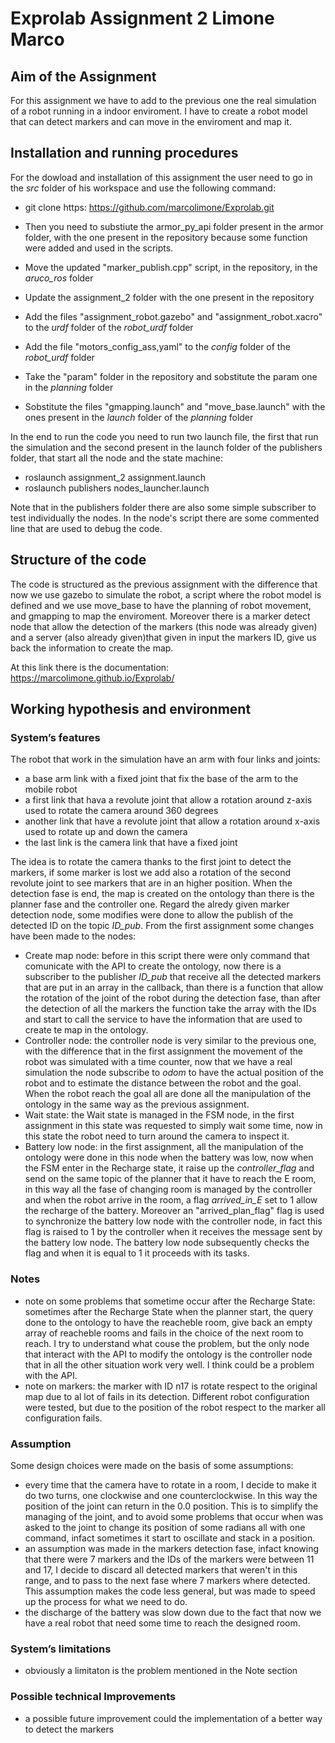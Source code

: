 # Exprolab Assignment 2 Limone Marco
## Aim of the Assignment
For this assignment we have to add to the previous one the real simulation of a robot running in a indoor enviroment. I have to create a robot model that can detect markers and can move in the enviroment and map it. 

##


## Installation and running procedures
For the dowload and installation of this assignment the user need to go in the *src* folder of his workspace and use the following command:
- git clone https: https://github.com/marcolimone/Exprolab.git

- Then you need to substiute the armor_py_api folder present in the armor folder, with the one present in the repository because some function were added and used in the scripts. 
- Move the updated "marker_publish.cpp" script, in the repository, in the *aruco_ros* folder 
- Update the assignment_2 folder with the one present in the repository
- Add the files "assignment_robot.gazebo" and "assignment_robot.xacro" to the *urdf* folder of the *robot_urdf* folder
- Add the file "motors_config_ass,yaml" to the *config* folder of the *robot_urdf* folder
- Take the "param" folder in the repository and sobstitute the param one in the *planning* folder
- Sobstitute the files "gmapping.launch" and "move_base.launch" with the ones present in the *launch* folder of the *planning* folder


In the end to run the code you need to run two launch file, the first that run the simulation and the second present in the launch folder of the publishers folder, that start all the node and the state machine:
- roslaunch assignment_2 assignment.launch
- roslaunch publishers nodes_launcher.launch 

Note that in the publishers folder there are also some simple subscriber to test individually the nodes.
In the node's script there are some commented line that are used to debug the code.


## Structure of the code
The code is structured as the previous assignment with the difference that now we use gazebo to simulate the robot, a script where the robot model is defined and we use move_base to have the planning of robot movement, and gmapping to map the enviroment. Moreover there is a marker detect node that allow the detection of the markers (this node was already given) and a server (also already given)that given in input the markers ID, give us back the information to create the map.

At this link there is the documentation: https://marcolimone.github.io/Exprolab/


## Working hypothesis and environment
### System’s features
The robot that work in the simulation have an arm with four links and joints:
- a base arm link with a fixed joint that fix the base of the arm to the mobile robot
- a first link that hava a revolute joint that allow a rotation around z-axis used to rotate the camera around 360 degrees
- another link that have a revolute joint that allow a rotation around x-axis used to rotate up and down the camera
- the last link is the camera link that have a fixed joint

The idea is to rotate the camera thanks to the first joint to detect the markers, if some marker is lost we add also a rotation of the second revolute joint to see markers that are in an higher position. When the detection fase is end, the map is created on the ontology than there is the planner fase and the controller one.
Regard the alredy given marker detection node, some modifies were done to allow the publish of the detected ID on the topic *ID_pub*.
From the first assignment some changes have been made to the nodes:
- Create map node: before in this script there were only command that comunicate with the API to create the ontology, now there is a subscriber to the publisher *ID_pub* that receive all the detected markers that are put in an array in the callback, than there is a function that allow the rotation of the joint of the robot during the detection fase, than after the detection of all the markers the function take the array with the IDs and start to call the service to have the information that are used to create te map in the ontology. 
- Controller node: the controller node is very similar to the previous one, with the difference that in the first assignment the movement of the robot was simulated with a time counter, now that we have a real simulation the node subscribe to *odom* to have the actual position of the robot and to estimate the distance between the robot and the goal. When the robot reach the goal all are done all the manipulation of the ontology in the same way as the previous assignment.
- Wait state: the Wait state is managed in the FSM node, in the first assignment in this state was requested to simply wait some time, now in this state the robot need to turn around the camera to inspect it. 
- Battery low node: in the first assignment, all the manipulation of the ontology were done in this node when the battery was low, now when the FSM enter in the Recharge state, it raise up the *controller_flag* and send on the same topic of the planner that it have to reach the E room, in this way all the fase of changing room is managed by the controller and when the robot arrive in the room, a flag *arrived_in_E* set to 1 allow the recharge of the battery. Moreover an "arrived_plan_flag" flag is used to synchronize the battery low node with the controller node, in fact this flag is raised to 1 by the controller when it receives the message sent by the battery low node. The battery low node subsequently checks the flag and when it is equal to 1 it proceeds with its tasks.

### Notes
- note on some problems that sometime occur after the Recharge State: sometimes after the Recharge State when the planner start, the query done to the ontology to have the reacheble room, give back an empty array of reacheble rooms and fails in the choice of the next room to reach. I try to understand what couse the problem, but the only node that interact with the API to modify the ontology is the controller node that in all the other situation work very well. I think could be a problem with the API. 
- note on markers: the marker with ID n17 is rotate respect to the original map due to al lot of fails in its detection. Different robot configuration were tested, but due to the position of the robot respect to the marker all configuration fails. 

### Assumption
Some design choices were made on the basis of some assumptions:
- every time that the camera have to rotate in a room, I decide to make it do two turns, one clockwise and one counterclockwise. In this way the position of the joint can return in the 0.0 position. This is to simplify the managing of the joint, and to avoid some problems that occur when was asked to the joint to change its position of some radians all with one command, infact sometimes it start to oscillate and stack in a position.
- an assumption was made in the markers detection fase, infact knowing that there were 7 markers and the IDs of the markers were between 11 and 17, I decide to discard all detected markers that weren't in this range, and to pass to the next fase where 7 markers where detected. This assumption makes the code less general, but was made to speed up the process for what we need to do.
- the discharge of the battery was slow down due to the fact that now we have a real robot that need some time to reach the designed room.

### System’s limitations
- obviously a limitaton is the problem mentioned in the Note section

### Possible technical Improvements
- a possible future improvement could the implementation of a better way to detect the markers
